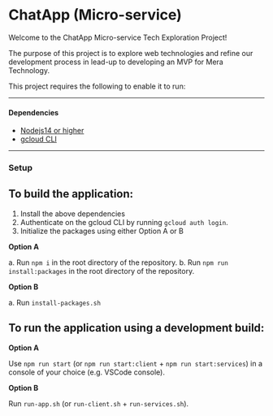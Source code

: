 # ChatApp (Micro-service)

Welcome to the ChatApp Micro-service Tech Exploration Project! 

The purpose of this project is to explore web technologies and refine our development process in lead-up to developing an MVP for Mera Technology.

This project requires the following to enable it to run:


---
#### Dependencies
- [Nodejs14 or higher](https://nodejs.org/en/download/)
- [gcloud CLI](https://cloud.google.com/sdk/docs/install)


---
### Setup

## To build the application:

1. Install the above dependencies
2. Authenticate on the gcloud CLI by running `gcloud auth login`.
3. Initialize the packages using either Option A or B

**Option A**

a. Run `npm i` in the root directory of the repository.
b. Run `npm run install:packages` in the root directory of the repository.

**Option B**

a. Run `install-packages.sh`

## To run the application using a development build:

**Option A**

Use `npm run start` (or `npm run start:client` + `npm run start:services`) in a console of your choice (e.g. VSCode console).

**Option B**

Run `run-app.sh` (or `run-client.sh` + `run-services.sh`).

